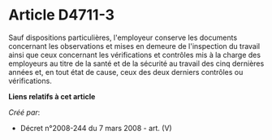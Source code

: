 # Article D4711-3

Sauf dispositions particulières, l'employeur conserve les documents concernant les observations et mises en demeure de
l'inspection du travail ainsi que ceux concernant les vérifications et contrôles mis à la charge des employeurs au titre de
la santé et de la sécurité au travail des cinq dernières années et, en tout état de cause, ceux des deux derniers contrôles
ou vérifications.

**Liens relatifs à cet article**

_Créé par_:

  - Décret n°2008-244 du 7 mars 2008 - art. (V)

